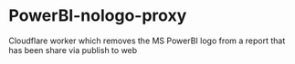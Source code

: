 # PowerBI-nologo-proxy
Cloudflare worker which removes the MS PowerBI logo from a report that has been share via publish to web
